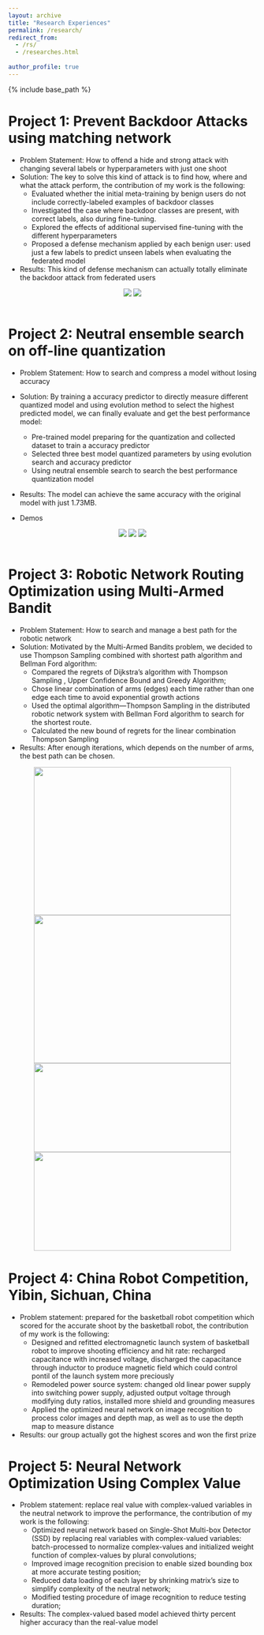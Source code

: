 ```yaml
---
layout: archive
title: "Research Experiences"
permalink: /research/
redirect_from: 
  - /rs/
  - /researches.html
  
author_profile: true
---
```


{% include base_path %}

Project 1: Prevent Backdoor Attacks using matching network 
==========================================================
* Problem Statement: How to offend a hide and strong attack with changing several labels or hyperparameters with just one shoot
* Solution: The key to solve this kind of attack is to find how, where and what the attack perform, the contribution of my work is the following:
    * Evaluated whether the initial meta-training by benign users do not include correctly-labeled examples of backdoor classes 
    * Investigated the case where backdoor classes are present, with correct labels, also during fine-tuning.
    * Explored the effects of additional supervised fine-tuning with the different hyperparameters
    * Proposed a defense mechanism applied by each benign user: used just a few labels to predict unseen labels when evaluating the federated model
* Results: This kind of defense mechanism can actually totally eliminate the backdoor attack from federated users
  
<div align="center">
<img src="/images/back1.jpg">
<img src="/images/back2.jpg">
</div>
<br/>

Project 2: Neutral ensemble search on off-line quantization 
===========================================================
* Problem Statement: How to search and compress a model without losing accuracy
* Solution: By training a accuracy predictor to directly measure different quantized model and using evolution method to select the highest predicted model, we can finally evaluate and get the best performance model:
    * Pre-trained model preparing for the quantization and collected dataset to train a accuracy predictor
    * Selected three best model quantized parameters by using evolution search and accuracy predictor 
    * Using neutral ensemble search to search the best performance quantization model
* Results: The model can achieve the same accuracy with the original model with just 1.73MB.

* Demos

<div align="center">
<img src="/images/quan1.jpg">
<img src="/images/quan2.jpg">
<img src="/images/quan3.jpg">
</div>
<br/>

Project 3: Robotic Network Routing Optimization using Multi-Armed Bandit 
============================================================================
* Problem Statement: How to search and manage a best path for the robotic network
* Solution: Motivated by the Multi-Armed Bandits problem, we decided to use Thompson Sampling combined with shortest path algorithm and Bellman Ford algorithm:
    * Compared the regrets of Dijkstra’s algorithm with Thompson Sampling , Upper Confidence Bound and Greedy Algorithm;
    * Chose linear combination of arms (edges) each time rather than one edge each time to avoid exponential growth actions
    * Used the optimal algorithm—Thompson Sampling in the distributed robotic network system with Bellman Ford algorithm to search for the shortest route.
    * Calculated the new bound of regrets for the linear combination Thompson Sampling 
* Results: After enough iterations, which depends on the number of arms, the best path can be chosen.

<div align="center">
<img src="/images/MCM/Model1.png" height="300" width="400">
<img src="/images/MCM/Alg.png" height="300" width="400">
</div>
<div align="center">
<img src="/images/MCM/Demo1.png" height="180" width="400">
<img src="/images/MCM/Demo2.png" height="200" width="400">
</div>

Project 4: China Robot Competition, Yibin, Sichuan, China
=========================================================

* Problem statement: prepared for the basketball robot competition which scored for the accurate shoot by the basketball robot, the contribution of my work is the following:
   * Designed and refitted electromagnetic launch system of basketball robot to improve shooting efficiency and hit rate: recharged capacitance with increased voltage, discharged the capacitance through inductor to produce magnetic field which could control pontil of the launch system more preciously
   * Remodeled power source system: changed old linear power supply into switching power supply, adjusted output voltage through modifying duty ratios, installed more shield and grounding measures
   * Applied the optimized neural network on image recognition to process color images and depth map, as well as to use the depth map to measure distance
* Results: our group actually got the highest scores and won the first prize


Project 5: Neural Network Optimization Using Complex Value
=========================================================

* Problem statement: replace real value with complex-valued variables in the neutral network to improve the performance, the contribution of my work is the following:
    * Optimized neural network based on Single-Shot Multi-box Detector (SSD) by replacing real variables with complex-valued variables: batch-processed to normalize complex-values and initialized weight function of complex-values by plural convolutions;  
    * Improved image recognition precision to enable sized bounding box at more accurate testing position; 
    * Reduced data loading of each layer by shrinking matrix’s size to simplify complexity of the neutral network;
    * Modified testing procedure of image recognition to reduce testing duration;
* Results: The complex-valued based model achieved thirty percent higher accuracy than the real-value model
